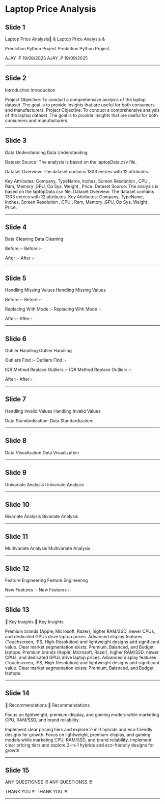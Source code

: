 # Laptop Price Analysis


## Slide 1

Laptop Price Analysis                  &
Laptop Price Analysis                  &

Prediction Python Project
Prediction Python Project

AJAY .P
19/09/2025
AJAY .P
19/09/2025


---


## Slide 2

Introduction
Introduction

Project Objective: To conduct a comprehensive analysis of the
 laptop dataset .The goal is to provide insights that are useful for both
 consumers and manufacturers.
Project Objective: To conduct a comprehensive analysis of the
laptop dataset .The goal is to provide insights that are useful for both
consumers and manufacturers.


---


## Slide 3

Data Understanding
Data Understanding

Dataset Source: The analysis is based on the laptopData.csv file.

Dataset Overview: The dataset contains 1303 entries with 12 attributes.

Key Attributes:  Company, TypeName, Inches, Screen Resolution , CPU , Ram, Memory ,GPU, Op Sys, Weight , Price.
Dataset Source: The analysis is based on the laptopData.csv file.
Dataset Overview: The dataset contains 1303 entries with 12 attributes.
Key Attributes:  Company, TypeName, Inches, Screen Resolution , CPU , Ram, Memory ,GPU, Op Sys, Weight , Price.


---


## Slide 4

Data Cleaning
Data Cleaning

Before :-
Before :-

After :-
After :-


---


## Slide 5

Handling Missing Values
Handling Missing Values

Before   :-
Before   :-

Replacing With Mode  :-
Replacing With Mode  :-

After:-
After:-


---


## Slide 6

Outlier Handling
Outlier Handling

Outliers Find :-
Outliers Find :-

IQR Method Replace Outliers :-
IQR Method Replace Outliers :-

After:-
After:-


---


## Slide 7

Handling Invalid Values
Handling Invalid Values

Data Standardization:
Data Standardization:


---


## Slide 8

Data Visualization
Data Visualization


---


## Slide 9

Univariate Analysis
Univariate Analysis


---


## Slide 10

Bivariate Analysis
Bivariate Analysis


---


## Slide 11

Multivariate Analysis
Multivariate Analysis


---


## Slide 12

Feature Engineering
Feature Engineering

New Features :-
New Features :-


---


## Slide 13

🔑 Key Insights
🔑 Key Insights

Premium brands (Apple, Microsoft, Razer), higher RAM/SSD, newer CPUs, and dedicated GPUs drive laptop prices.
Advanced display features (Touchscreen, IPS, High-Resolution) and lightweight designs add significant value.
Clear market segmentation exists: Premium, Balanced, and Budget laptops.
Premium brands (Apple, Microsoft, Razer), higher RAM/SSD, newer CPUs, and dedicated GPUs drive laptop prices.
Advanced display features (Touchscreen, IPS, High-Resolution) and lightweight designs add significant value.
Clear market segmentation exists: Premium, Balanced, and Budget laptops.


---


## Slide 14

📌 Recommendations
📌 Recommendations

Focus on lightweight, premium-display, and gaming models while marketing CPU, RAM/SSD, and brand reliability.

Implement clear pricing tiers and explore 2-in-1 hybrids and eco-friendly designs for growth.
Focus on lightweight, premium-display, and gaming models while marketing CPU, RAM/SSD, and brand reliability.
Implement clear pricing tiers and explore 2-in-1 hybrids and eco-friendly designs for growth.


---


## Slide 15

ANY QUESTIONSS !!!
ANY QUESTIONSS !!!

THANK YOU !!!
THANK YOU !!!


---
